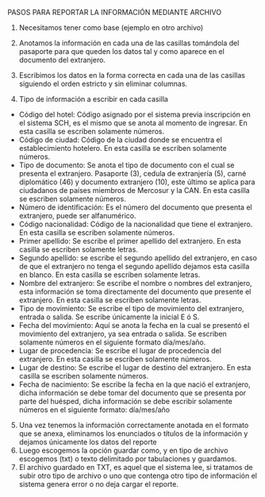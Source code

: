 PASOS PARA REPORTAR LA INFORMACIÓN MEDIANTE ARCHIVO

1. Necesitamos tener como base (ejemplo en otro archivo)

2. Anotamos la información en cada una de las casillas tomándola del pasaporte para que queden los datos tal y como aparece en el documento del extranjero.  

3. Escribimos los datos en la forma correcta en cada una de las casillas siguiendo el orden estricto y sin eliminar columnas.

4. Tipo de información a escribir en cada casilla

- Código del hotel: Código asignado por el sistema previa inscripción en el sistema SCH, es el mismo que se anota al momento de ingresar. En esta casilla se escriben solamente números.
- Código de ciudad: Código de la ciudad donde se encuentra el establecimiento hotelero. En esta casilla se escriben solamente números. 
- Tipo de documento: Se anota el tipo de documento con el cual se presenta el extranjero. Pasaporte (3), cedula de extranjería (5), carné diplomático (46) y documento extranjero (10), este último se aplica para ciudadanos de países miembros de Mercosur y la CAN. En esta casilla se escriben solamente números.
- Número de identificación: Es el número del documento que presenta el extranjero, puede ser alfanumérico.
- Código nacionalidad: Código de la nacionalidad que tiene el extranjero. En esta casilla se escriben solamente números.
- Primer apellido: Se escribe el primer apellido del extranjero. En esta casilla se escriben solamente letras.
- Segundo apellido: se escribe el segundo apellido del extranjero, en caso de que el extranjero no tenga el segundo apellido dejamos esta casilla en blanco. En esta casilla se escriben solamente letras.
- Nombre del extranjero: Se escribe el nombre o nombres del extranjero, esta información se toma directamente del documento que presente el extranjero. En esta casilla se escriben solamente letras.
- Tipo de movimiento: Se escribe el tipo de movimiento del extranjero, entrada o salida. Se escribe únicamente la inicial    E  ó  S.
- Fecha del movimiento: Aquí se anota la fecha en la cual se presentó el movimiento del extranjero, ya sea entrada o salida. Se escriben solamente números en el siguiente formato  día/mes/año.
- Lugar de procedencia: Se  escribe el lugar de procedencia del extranjero. En esta casilla se escriben solamente números. 
- Lugar de destino: Se  escribe el lugar de destino del extranjero. En esta casilla se escriben solamente números.
- Fecha de nacimiento: Se escribe la fecha en la que nació el extranjero, dicha información se debe tomar del documento que se presenta por parte del huésped, dicha información se debe escribir solamente números en el siguiente formato:   día/mes/año

5. Una vez tenemos la información correctamente anotada en el formato que se anexa, eliminamos los enunciados o títulos de la información y dejamos únicamente los datos del reporte
6. Luego escogemos la opción guardar como, y en tipo de archivo escogemos (txt) o texto delimitado por tabulaciones y guardamos.
7. El archivo guardado en TXT, es aquel que el sistema lee, si tratamos de subir otro tipo de archivo o uno que contenga otro tipo de información el sistema genera error o no deja cargar el reporte.

